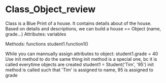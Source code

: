 # Class_Object_review

Class is a Blue Print of a house. It contains details about of the house.
Based on details and descriptions, we can build a house == Object (name, grade...)
 Attributes: variables

Methods: functions
student1.function1()

While you can mannually assign attributes to object: student1.grade = 40
Use init method to do the same thing
init method is a special one, bc it is called everytime objects are created
student1 = Student('Tim', '95') 
init method is called such that 'Tim' is assigned to name, 95 is assigned to grade
